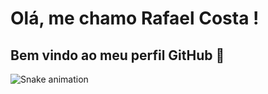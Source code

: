 # Olá, me chamo Rafael Costa ! 
## Bem vindo ao meu perfil GitHub 👋 

![Snake animation](https://github.com/seu-usuário-aqui/seu-usuário-aqui/blob/output/github-contribution-grid-snake.svg)



